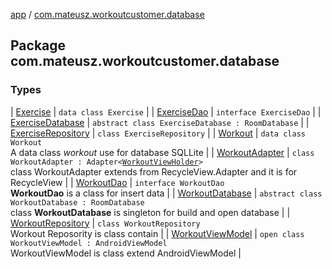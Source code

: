 [app](../index.md) / [com.mateusz.workoutcustomer.database](./index.md)

## Package com.mateusz.workoutcustomer.database

### Types

| [Exercise](-exercise/index.md) | `data class Exercise` |
| [ExerciseDao](-exercise-dao/index.md) | `interface ExerciseDao` |
| [ExerciseDatabase](-exercise-database/index.md) | `abstract class ExerciseDatabase : RoomDatabase` |
| [ExerciseRepository](-exercise-repository/index.md) | `class ExerciseRepository` |
| [Workout](-workout/index.md) | `data class Workout`<br>A data class *workout* use for database SQLLite |
| [WorkoutAdapter](-workout-adapter/index.md) | `class WorkoutAdapter : Adapter<`[`WorkoutViewHolder`](-workout-adapter/-workout-view-holder/index.md)`>`<br>class WorkoutAdapter extends from RecycleView.Adapter and it is for RecycleView |
| [WorkoutDao](-workout-dao/index.md) | `interface WorkoutDao`<br>**WorkoutDao** is a class for insert data |
| [WorkoutDatabase](-workout-database/index.md) | `abstract class WorkoutDatabase : RoomDatabase`<br>class **WorkoutDatabase** is singleton for build and open database |
| [WorkoutRepository](-workout-repository/index.md) | `class WorkoutRepository`<br>Workout Reposority is class contain |
| [WorkoutViewModel](-workout-view-model/index.md) | `open class WorkoutViewModel : AndroidViewModel`<br>WorkoutViewModel is class extend AndroidViewModel |

